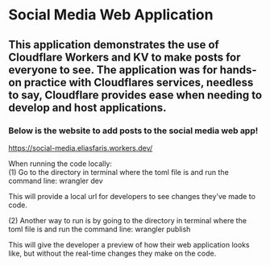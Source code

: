 # Social Media Web Application
## This application demonstrates the use of Cloudflare Workers and KV to make posts for everyone to see. The application was for hands-on practice with Cloudflares services, needless to say, Cloudflare provides ease when needing to develop and host applications.
### Below is the website to add posts to the social media web app!
https://social-media.eliasfaris.workers.dev/

When running the code locally:<br>
(1) Go to the directory in terminal where the toml file is and run the command line:
wrangler dev <br>

This will provide a local url for developers to see changes they've made to code. <br>

(2) Another way to run is by going to the directory in terminal where the toml file is and run the command line:
wrangler publish<br>

This will give the developer a preview of how their web application looks like, but without the real-time changes they make on the code.
